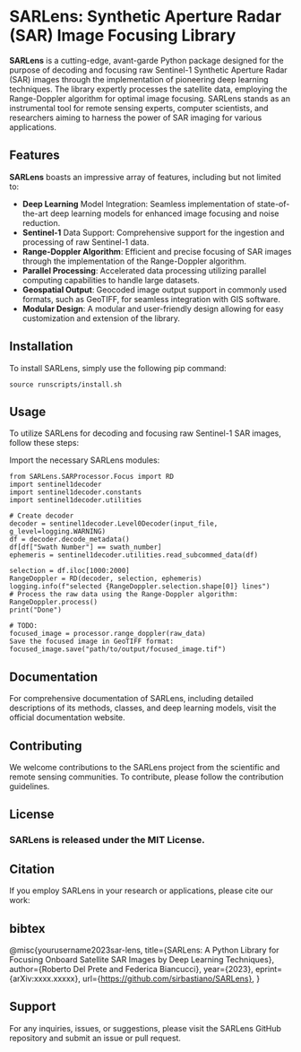 # SARLens: Synthetic Aperture Radar (SAR) Image Focusing Library

**SARLens** is a cutting-edge, avant-garde Python package designed for the purpose of decoding and focusing raw Sentinel-1 Synthetic Aperture Radar (SAR) images through the implementation of pioneering deep learning techniques. The library expertly processes the satellite data, employing the Range-Doppler algorithm for optimal image focusing. SARLens stands as an instrumental tool for remote sensing experts, computer scientists, and researchers aiming to harness the power of SAR imaging for various applications.

## Features

**SARLens** boasts an impressive array of features, including but not limited to:

+ **Deep Learning** Model Integration: Seamless implementation of state-of-the-art deep learning models for enhanced image focusing and noise reduction.
+ **Sentinel-1** Data Support: Comprehensive support for the ingestion and processing of raw Sentinel-1 data.
+ **Range-Doppler Algorithm**: Efficient and precise focusing of SAR images through the implementation of the Range-Doppler algorithm.
+ **Parallel Processing**: Accelerated data processing utilizing parallel computing capabilities to handle large datasets.
+ **Geospatial Output**: Geocoded image output support in commonly used formats, such as GeoTIFF, for seamless integration with GIS software.
+ **Modular Design**: A modular and user-friendly design allowing for easy customization and extension of the library.

## Installation


To install SARLens, simply use the following pip command:

```
source runscripts/install.sh
```

## Usage

To utilize SARLens for decoding and focusing raw Sentinel-1 SAR images, follow these steps:

Import the necessary SARLens modules:

```
from SARLens.SARProcessor.Focus import RD
import sentinel1decoder
import sentinel1decoder.constants
import sentinel1decoder.utilities

# Create decoder
decoder = sentinel1decoder.Level0Decoder(input_file, g_level=logging.WARNING)
df = decoder.decode_metadata()
df[df["Swath Number"] == swath_number]
ephemeris = sentinel1decoder.utilities.read_subcommed_data(df)

selection = df.iloc[1000:2000] 
RangeDoppler = RD(decoder, selection, ephemeris)
logging.info(f"selected {RangeDoppler.selection.shape[0]} lines")
# Process the raw data using the Range-Doppler algorithm:
RangeDoppler.process()
print("Done")

# TODO:
focused_image = processor.range_doppler(raw_data)
Save the focused image in GeoTIFF format:
focused_image.save("path/to/output/focused_image.tif")
```

## Documentation

For comprehensive documentation of SARLens, including detailed descriptions of its methods, classes, and deep learning models, visit the official documentation website.

## Contributing

We welcome contributions to the SARLens project from the scientific and remote sensing communities. To contribute, please follow the contribution guidelines.

## License

### SARLens is released under the MIT License.

## Citation

If you employ SARLens in your research or applications, please cite our work:

## bibtex
@misc{yourusername2023sar-lens,
  title={SARLens: A Python Library for Focusing Onboard Satellite SAR Images by Deep Learning Techniques},
  author={Roberto Del Prete and Federica Biancucci},
  year={2023},
  eprint={arXiv:xxxx.xxxxx},
  url={https://github.com/sirbastiano/SARLens},
}

## Support

For any inquiries, issues, or suggestions, please visit the SARLens GitHub repository and submit an issue or pull request.

